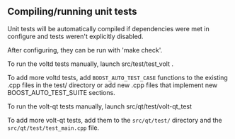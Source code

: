 Compiling/running unit tests
------------------------------------

Unit tests will be automatically compiled if dependencies were met in configure
and tests weren't explicitly disabled.

After configuring, they can be run with 'make check'.

To run the voltd tests manually, launch src/test/test_volt .

To add more voltd tests, add `BOOST_AUTO_TEST_CASE` functions to the existing
.cpp files in the test/ directory or add new .cpp files that
implement new BOOST_AUTO_TEST_SUITE sections.

To run the volt-qt tests manually, launch src/qt/test/volt-qt_test

To add more volt-qt tests, add them to the `src/qt/test/` directory and
the `src/qt/test/test_main.cpp` file.
